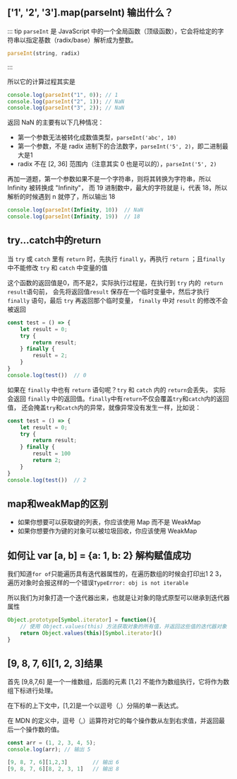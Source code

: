 ## ['1', '2', '3'].map(parseInt) 输出什么？

::: tip
`parseInt` 是 JavaScript 中的一个全局函数（顶级函数），它会将给定的字符串以指定基数（radix/base）解析成为整数。
```js
parseInt(string, radix)
```
:::

所以它的计算过程其实是

```js
console.log(parseInt("1", 0)); // 1
console.log(parseInt("2", 1)); // NaN
console.log(parseInt("3", 2)); // NaN
```

返回 NaN 的主要有以下几种情况：

- 第一个参数无法被转化成数值类型，`parseInt('abc', 10)`
- 第一个参数，不是 radix 进制下的合法数字，`parseInt('5', 2)`，即二进制最大是1
- radix 不在 [2, 36] 范围内（注意其实 0 也是可以的），`parseInt('5', 2)`

再加一道题，第一个参数如果不是一个字符串，则将其转换为字符串，所以 Infinity 被转换成 "Infinity"，
而 19 进制数中，最大的字符就是 i，代表 18，所以解析的时候遇到 n 就停了，所以输出 18

```js
console.log(parseInt(Infinity, 10))  // NaN
console.log(parseInt(Infinity, 19))  // 18
```

## try...catch中的return

当 `try` 或 `catch` 里有 `return` 时，先执行 `finall` y，再执行 `return` ；且`finally` 中不能修改 `try` 和 `catch` 中变量的值

这个函数的返回值是0，而不是2，实际执行过程是，在执行到 `try` 内的` return result`语句前，
会先将返回值`result` 保存在一个临时变量中，然后才执行 `finally` 语句，最后 `try` 再返回那个临时变量，
`finally` 中对 `result` 的修改不会被返回

```js
const test = () => {
	let result = 0;
	try {
		return result;
	} finally {
		result = 2;
	}
}
console.log(test())  // 0
```

如果在 `finally` 中也有 `return` 语句呢？`try` 和 `catch` 内的 `return`会丢失，
实际会返回 `finally` 中的返回值。`finally`中有`return`不仅会覆盖`try`和`catch`内的返回值，
还会掩盖`try`和`catch`内的异常，就像异常没有发生一样，比如说：

```js
const test = () => {
	let result = 0;
	try {
		return result;
	} finally {
		result = 100
		return 2;
	}
}
console.log(test())  // 2
```

## map和weakMap的区别

- 如果你想要可以获取键的列表，你应该使用 Map 而不是 WeakMap
- 如果你想要作为键的对象可以被垃圾回收，你应该使用 WeakMap

## 如何让 var [a, b] = {a: 1, b: 2} 解构赋值成功

我们知道`for of`只能遍历具有迭代器属性的，在遍历数组的时候会打印出1 2 3，
遍历对象时会报这样的一个错误`TypeError: obj is not iterable`

所以我们为对象打造一个迭代器出来，也就是让对象的隐式原型可以继承到迭代器属性

```javascript
Object.prototype[Symbol.iterator] = function(){
    // 使用 Object.values(this) 方法获取对象的所有值，并返回这些值的迭代器对象
    return Object.values(this)[Symbol.iterator]()
}
```

## [9, 8, 7, 6][1, 2, 3]结果

首先 [9,8,7,6] 是一个一维数组，后面的元素 [1,2] 不能作为数组执行，它将作为数组下标进行处理。

在下标的上下文中，[1,2]是一个以逗号（,）分隔的单一表达式。

在 MDN 的定义中，逗号（,）运算符对它的每个操作数从左到右求值，并返回最后一个操作数的值。

```javascript
const arr = (1, 2, 3, 4, 5);
console.log(arr); // 输出 5

[9, 8, 7, 6][1,2,3]        // 输出 6
[9, 8, 7, 6][8, 2, 3, 1]   // 输出 8
```





